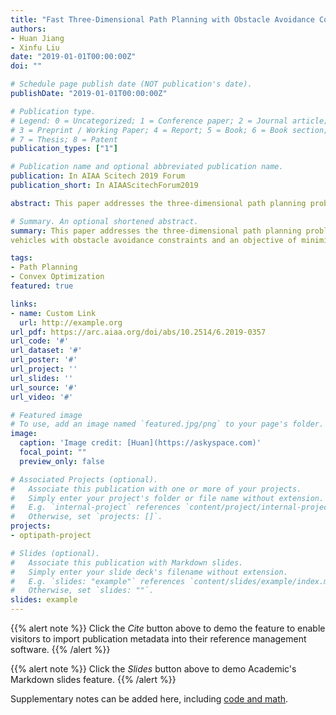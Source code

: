 ```yaml
---
title: "Fast Three-Dimensional Path Planning with Obstacle Avoidance Constraints"
authors:
- Huan Jiang
- Xinfu Liu
date: "2019-01-01T00:00:00Z"
doi: ""

# Schedule page publish date (NOT publication's date).
publishDate: "2019-01-01T00:00:00Z"

# Publication type.
# Legend: 0 = Uncategorized; 1 = Conference paper; 2 = Journal article;
# 3 = Preprint / Working Paper; 4 = Report; 5 = Book; 6 = Book section;
# 7 = Thesis; 8 = Patent
publication_types: ["1"]

# Publication name and optional abbreviated publication name.
publication: In AIAA Scitech 2019 Forum
publication_short: In AIAAScitechForum2019

abstract: This paper addresses the three-dimensional path planning problem of unmanned aerial vehicles with obstacle avoidance constraints and an objective of minimizing the time of flight. Solving this optimal control problem in real time for autonomous flight is very challenging. The contribution of this paper is to convexify such a nonconvex and highly nonlinear problem into the framework of second-order cone programming (SOCP), which is a subclass of convex optimization and can be very efficiently solved by existing interior point methods. The convexification is novel in that almost no nonlinearity in the original problem is lost. This is very helpful for rapid convergence of the successive SOCP used to get the optimal solution of the original problem. Numerical examples are provided to show the validity and high efficiency of the proposed method for potential real-time path planning.

# Summary. An optional shortened abstract.
summary: This paper addresses the three-dimensional path planning problem of unmanned aerial
vehicles with obstacle avoidance constraints and an objective of minimizing the time of flight.

tags:
- Path Planning
- Convex Optimization
featured: true

links:
- name: Custom Link
  url: http://example.org
url_pdf: https://arc.aiaa.org/doi/abs/10.2514/6.2019-0357 
url_code: '#'
url_dataset: '#'
url_poster: '#'
url_project: ''
url_slides: ''
url_source: '#'
url_video: '#'

# Featured image
# To use, add an image named `featured.jpg/png` to your page's folder. 
image:
  caption: 'Image credit: [Huan](https://askyspace.com)'
  focal_point: ""
  preview_only: false

# Associated Projects (optional).
#   Associate this publication with one or more of your projects.
#   Simply enter your project's folder or file name without extension.
#   E.g. `internal-project` references `content/project/internal-project/index.md`.
#   Otherwise, set `projects: []`.
projects:
- optipath-project

# Slides (optional).
#   Associate this publication with Markdown slides.
#   Simply enter your slide deck's filename without extension.
#   E.g. `slides: "example"` references `content/slides/example/index.md`.
#   Otherwise, set `slides: ""`.
slides: example
---
```


{{% alert note %}}
Click the *Cite* button above to demo the feature to enable visitors to import publication metadata into their reference management software.
{{% /alert %}}

{{% alert note %}}
Click the *Slides* button above to demo Academic's Markdown slides feature.
{{% /alert %}}

Supplementary notes can be added here, including [code and math](https://sourcethemes.com/academic/docs/writing-markdown-latex/).

